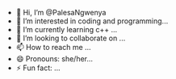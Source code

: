 - 👋 Hi, I’m @PalesaNgwenya
- 👀 I’m interested in coding and programming...
- 🌱 I’m currently learning c++ ...
- 💞️ I’m looking to collaborate on ...
- 📫 How to reach me ...
- 😄 Pronouns: she/her...
- ⚡ Fun fact: ...

<!---
PalesaNgwenya/PalesaNgwenya is a ✨ special ✨ repository because its `README.md` (this file) appears on your GitHub profile.
You can click the Preview link to take a look at your changes.
--->
